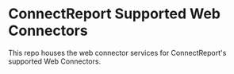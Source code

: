 # ConnectReport Supported Web Connectors
This repo houses the web connector services for ConnectReport's supported Web Connectors. 